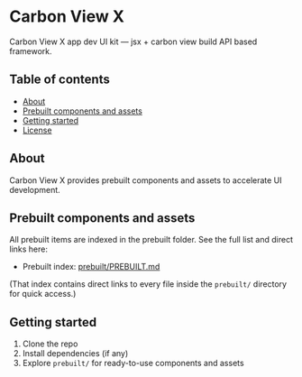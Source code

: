 # Carbon View X

Carbon View X app dev UI kit — jsx + carbon view build API based framework.

## Table of contents

- [About](#about)
- [Prebuilt components and assets](#prebuilt-components-and-assets)
- [Getting started](#getting-started)
- [License](#license)

## About

Carbon View X provides prebuilt components and assets to accelerate UI development.

## Prebuilt components and assets

All prebuilt items are indexed in the prebuilt folder. See the full list and direct links here:

- Prebuilt index: [prebuilt/PREBUILT.md](./Doc/preBuilt.md)

(That index contains direct links to every file inside the `prebuilt/` directory for quick access.)

## Getting started

1. Clone the repo
2. Install dependencies (if any)
3. Explore `prebuilt/` for ready-to-use components and assets
